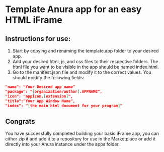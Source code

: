 # Template Anura app for an easy HTML iFrame

## Instructions for use:

1.  Start by copying and renaming the template.app folder to your desired app.
2.  Add your desired html, js, and css files to their respective folders. The html file you want to be visible in the app should be named index.html.
3.  Go to the manifest.json file and modify it to the correct values. You should modify the following fields:

```json
"name": "Your Desired app name"
"package": "[organization/author].APPNAME",
"icon": "appicon.[extension]",
"title":"Your App Window Name",
"index": "[the main html document for your program]"
```

## Congrats

You have successfully completed building your basic iFrame app, you can either zip it and add it to a repository for use in the Marketplace or add it directly into your Anura instance under the apps folder.
